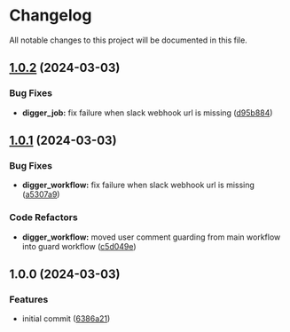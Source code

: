 # Changelog

All notable changes to this project will be documented in this file.

## [1.0.2](https://github.com/kieranbrown/github-actions/compare/v1.0.1...v1.0.2) (2024-03-03)


### Bug Fixes

* **digger_job:** fix failure when slack webhook url is missing ([d95b884](https://github.com/kieranbrown/github-actions/commit/d95b884472567b788a1621c8291ca10c5e02b5b5))

## [1.0.1](https://github.com/kieranbrown/github-actions/compare/v1.0.0...v1.0.1) (2024-03-03)


### Bug Fixes

* **digger_workflow:** fix failure when slack webhook url is missing ([a5307a9](https://github.com/kieranbrown/github-actions/commit/a5307a9ecbac1cff42df70a56e3190dba91b02fe))


### Code Refactors

* **digger_workflow:** moved user comment guarding from main workflow into guard workflow ([c5d049e](https://github.com/kieranbrown/github-actions/commit/c5d049ee9475db52b279dec32c649581177069b5))

## 1.0.0 (2024-03-03)


### Features

* initial commit ([6386a21](https://github.com/kieranbrown/github-actions/commit/6386a21ec55c5a27f173e73e1b1e7f00a3877345))
